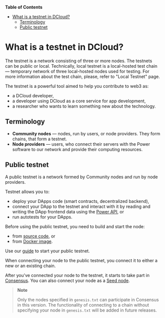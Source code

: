 **Table of Contents**

- [What is a testnet in DCloud?](#what-is-a-testnet-in-dcloud)
  - [Terminology](#terminology)
  - [Public testnet](#public-testnet)

# What is a testnet in DCloud?

The testnet is a network consisting of three or more nodes. The testnets can be public or local. Technically, local testnet is a local-hosted test chain — temporary network of three local-hosted nodes used for testing. For more information about the test chain, please, refer to "Local Testnet" page.

The testnet is a powerful tool aimed to help you contribute to web3 as:

- a DCloud developer,
- a developer using DCloud as a core service for app development,
- a researcher who wants to learn something new about the technology.

## Terminology

- **Community nodes** — nodes, run by users, or node providers. They form chains, that form a testnet.
- **Node providers** — users, who connect their servers with the Power software to our network and provide their computing resources.

## Public testnet

A public testnet is a network formed by Community nodes and run by node providers.

Testnet allows you to:

- deploy your DApps code (smart contracts, decentralized backend),
- connect your DApp to the testnet and interact with it by reading and writing the DApp frontend data using the [Power API](https://doc.thepower.io/docs/api/common-terms), or
- run autotests for your DApps.

Before using the public testnet, you need to build and start the node: 

- from [source code](../build-and-start-a-node/04-startingTpNode_source.md), or 
- from [Docker image](../build-and-start-a-node/03-startingTpNode_docker.md).

Use our [guide](./03-testnet-start.md) to start your public testnet.

When connecting your node to the public testnet, you connect it to either a new or an existing chain.

After you've connected your node to the testnet, it starts to take part in [Consensus](https://doc.thepower.io/docs/technology/resonance-consensus). You can also connect your node as a [Seed node](../nodes-chains-description/01-nodes-shards-101.md#nodes).

> **Note**
>
> Only the nodes specified in `genesis.txt` can participate in Consensus in this version. The functionality of connecting to a chain without specifying your node in `genesis.txt` will be added in future releases.